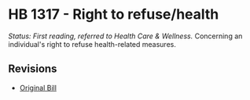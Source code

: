 # HB 1317 - Right to refuse/health
*Status: First reading, referred to Health Care & Wellness.*
Concerning an individual's right to refuse health-related measures.

## Revisions
* [Original Bill](1/)